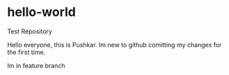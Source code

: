 # hello-world
Test Repository

Hello everyone, this is Pushkar. Im new to github comitting my changes for the first time.

Im in feature branch
